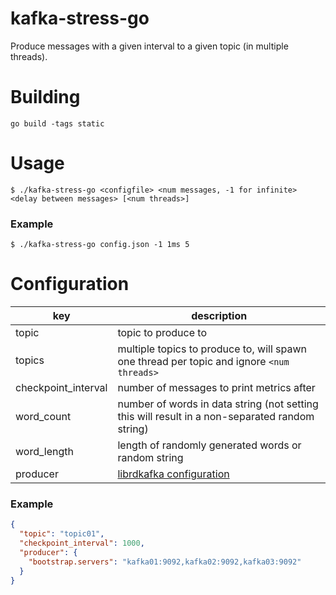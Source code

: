 kafka-stress-go
===============
Produce messages with a given interval to a given topic (in multiple threads).

# Building
`go build -tags static`

# Usage
```
$ ./kafka-stress-go <configfile> <num messages, -1 for infinite> <delay between messages> [<num threads>]
```

### Example
```
$ ./kafka-stress-go config.json -1 1ms 5
```

# Configuration
| key | description |
|-|-|
| topic | topic to produce to |
| topics | multiple topics to produce to, will spawn one thread per topic and ignore `<num threads>` |
| checkpoint_interval | number of messages to print metrics after |
| word_count | number of words in data string (not setting this will result in a non-separated random string) |
| word_length | length of randomly generated words or random string |
| producer | [librdkafka configuration](https://github.com/edenhill/librdkafka/blob/master/CONFIGURATION.md) |

### Example
```json
{
  "topic": "topic01",
  "checkpoint_interval": 1000,
  "producer": {
    "bootstrap.servers": "kafka01:9092,kafka02:9092,kafka03:9092"
  }
}
```

